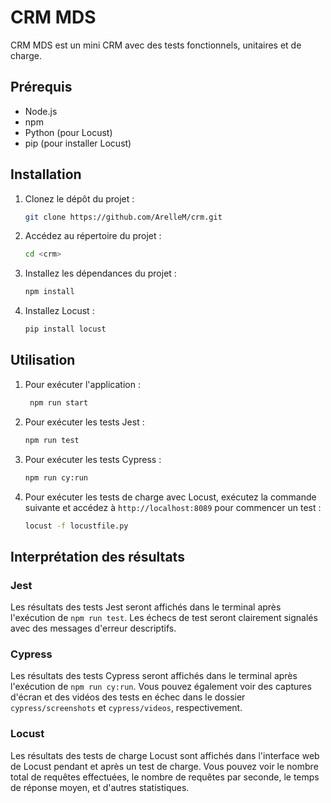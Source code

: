 # CRM MDS

CRM MDS est un mini CRM avec des tests fonctionnels, unitaires et de charge.

## Prérequis

- Node.js
- npm
- Python (pour Locust)
- pip (pour installer Locust)

## Installation

1. Clonez le dépôt du projet :

    ```bash
    git clone https://github.com/ArelleM/crm.git
    ```

2. Accédez au répertoire du projet :

    ```bash
    cd <crm>
    ```

3. Installez les dépendances du projet :

    ```bash
    npm install
    ```

4. Installez Locust :

    ```bash
    pip install locust
    ```

## Utilisation

1. Pour exécuter l'application :

   ```bash
    npm run start
    ```

2. Pour exécuter les tests Jest :

    ```bash
    npm run test
    ```

3. Pour exécuter les tests Cypress :

    ```bash
    npm run cy:run
    ```

4. Pour exécuter les tests de charge avec Locust, exécutez la commande suivante et accédez à `http://localhost:8089` pour commencer un test :

    ```bash
    locust -f locustfile.py
    ```

## Interprétation des résultats

### Jest

Les résultats des tests Jest seront affichés dans le terminal après l'exécution de `npm run test`. Les échecs de test seront clairement signalés avec des messages d'erreur descriptifs.

### Cypress

Les résultats des tests Cypress seront affichés dans le terminal après l'exécution de `npm run cy:run`. Vous pouvez également voir des captures d'écran et des vidéos des tests en échec dans le dossier `cypress/screenshots` et `cypress/videos`, respectivement.

### Locust

Les résultats des tests de charge Locust sont affichés dans l'interface web de Locust pendant et après un test de charge. Vous pouvez voir le nombre total de requêtes effectuées, le nombre de requêtes par seconde, le temps de réponse moyen, et d'autres statistiques.
